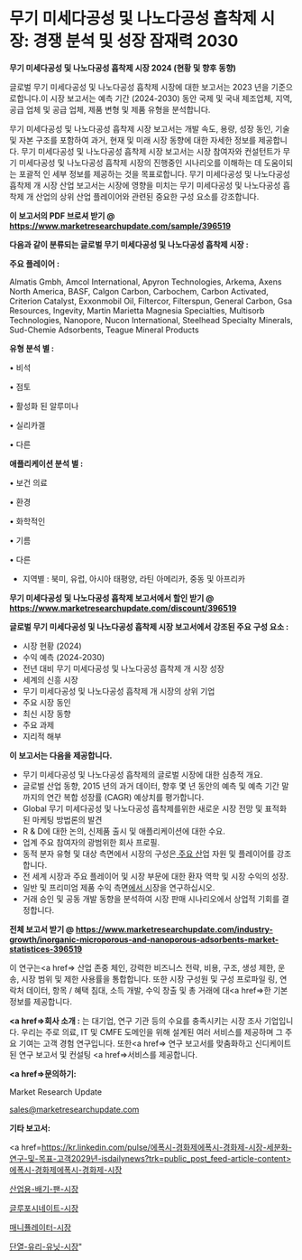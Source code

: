 # 무기 미세다공성 및 나노다공성 흡착제 시장: 경쟁 분석 및 성장 잠재력 2030

<strong>무기 미세다공성 및 나노다공성 흡착제 시장 2024 (현황 및 향후 동향)</strong>

글로벌 무기 미세다공성 및 나노다공성 흡착제 시장에 대한 보고서는 2023 년을 기준으로합니다.이 시장 보고서는 예측 기간 (2024-2030) 동안 국제 및 국내 제조업체, 지역, 공급 업체 및 공급 업체, 제품 변형 및 제품 유형을 분석합니다.

무기 미세다공성 및 나노다공성 흡착제 시장 보고서는 개발 속도, 용량, 성장 동인, 기술 및 자본 구조를 포함하여 과거, 현재 및 미래 시장 동향에 대한 자세한 정보를 제공합니다. 무기 미세다공성 및 나노다공성 흡착제 시장 보고서는 시장 참여자와 컨설턴트가 무기 미세다공성 및 나노다공성 흡착제 시장의 진행중인 시나리오를 이해하는 데 도움이되는 포괄적 인 세부 정보를 제공하는 것을 목표로합니다. 무기 미세다공성 및 나노다공성 흡착제 개 시장 산업 보고서는 시장에 영향을 미치는 무기 미세다공성 및 나노다공성 흡착제 개 산업의 상위 산업 플레이어와 관련된 중요한 구성 요소를 강조합니다.



<strong>이 보고서의 PDF 브로셔 받기 @ <a href=https://www.marketresearchupdate.com/sample/396519>https://www.marketresearchupdate.com/sample/396519</a></strong>



<strong>다음과 같이 분류되는 글로벌 무기 미세다공성 및 나노다공성 흡착제 시장 :</strong>



<strong>주요 플레이어 :</strong>

Almatis Gmbh, Amcol International, Apyron Technologies, Arkema, Axens North America, BASF, Calgon Carbon, Carbochem, Carbon Activated, Criterion Catalyst, Exxonmobil Oil, Filtercor, Filterspun, General Carbon, Gsa Resources, Ingevity, Martin Marietta Magnesia Specialties, Multisorb Technologies, Nanopore, Nucon International, Steelhead Specialty Minerals, Sud-Chemie Adsorbents, Teague Mineral Products



<strong>유형 분석 별 :</strong>

• 비석

• 점토

• 활성화 된 알루미나

• 실리카겔

• 다른



<strong>애플리케이션 분석 별 :</strong>

• 보건 의료

• 환경

• 화학적인

• 기름

• 다른

<ul>
  <li>지역별 : 북미, 유럽, 아시아 태평양, 라틴 아메리카, 중동 및 아프리카</li>
</ul>


<strong>무기 미세다공성 및 나노다공성 흡착제 보고서에서 할인 받기 @ <a href=https://www.marketresearchupdate.com/discount/396519>https://www.marketresearchupdate.com/discount/396519</a></strong>



<strong>글로벌 무기 미세다공성 및 나노다공성 흡착제 시장 보고서에서 강조된 주요 구성 요소 :</strong>
<ul>
  <li>시장 현황 (2024)</li>
  <li>수익 예측 (2024-2030)</li>
  <li>전년 대비 무기 미세다공성 및 나노다공성 흡착제 개 시장 성장</li>
  <li>세계의 신흥 시장</li>
  <li>무기 미세다공성 및 나노다공성 흡착제 개 시장의 상위 기업</li>
  <li>주요 시장 동인</li>
  <li>최신 시장 동향</li>
  <li>주요 과제</li>
  <li>지리적 해부</li>
</ul>


<strong>이 보고서는 다음을 제공합니다.</strong>
<ul>
  <li>무기 미세다공성 및 나노다공성 흡착제의 글로벌 시장에 대한 심층적 개요.</li>
  <li>글로벌 산업 동향, 2015 년의 과거 데이터, 향후 몇 년 동안의 예측 및 예측 기간 말까지의 연간 복합 성장률 (CAGR) 예상치를 평가합니다.</li>
  <li>Global 무기 미세다공성 및 나노다공성 흡착제를위한 새로운 시장 전망 및 표적화 된 마케팅 방법론의 발견</li>
  <li>R &amp; D에 대한 논의, 신제품 출시 및 애플리케이션에 대한 수요.</li>
  <li>업계 주요 참여자의 광범위한 회사 프로필.</li>
  <li>동적 분자 유형 및 대상 측면에서 시장의 구성은<a href=> 주요 산</a>업 자원 및 플레이어를 강조합니다.</li>
  <li>전 세계 시장과 주요 플레이어 및 시장 부문에 대한 환자 역학 및 시장 수익의 성장.</li>
  <li>일반 및 프리미엄 제품 수익 측면<a href=>에서 시</a>장을 연구하십시오.</li>
  <li>거래 승인 및 공동 개발 동향을 분석하여 시장 판매 시나리오에서 상업적 기회를 결정합니다.</li>
</ul>



<strong>전체 보고서 받기 @ <a href=https://www.marketresearchupdate.com/industry-growth/inorganic-microporous-and-nanoporous-adsorbents-market-statistices-396519>https://www.marketresearchupdate.com/industry-growth/inorganic-microporous-and-nanoporous-adsorbents-market-statistices-396519</a></strong>

이 연구는<a href=> 산업 존중</a> 체인, 강력한 비즈니스 전략, 비용, 구조, 생성 제한, 운송, 시장 범위 및 제한 사용률을 통합합니다. 또한 시장 구성원 및 구성 프로파일 링, 연락처 데이터, 항목 / 혜택 침대, 소득 개발, 수익 창출 및 총 거래에 대<a href=>한 기본 </a>정보를 제공합니다.



<strong><a href=>회사 소</a>개 :</strong>
는 대기업, 연구 기관 등의 수요를 충족시키는 시장 조사 기업입니다. 우리는 주로 의료, IT 및 CMFE 도메인을 위해 설계된 여러 서비스를 제공하며 그 주요 기여는 고객 경험 연구입니다. 또한<a href=> 연구 보</a>고서를 맞춤화하고 신디케이트 된 연구 보고서 및 컨설팅 <a href=>서비스</a>를 제공합니다.



<strong><a href=>문의하기:</a></strong>

Market Research Update

sales@marketresearchupdate.com



<strong>기타 보고서:</strong>

<a href=https://kr.linkedin.com/pulse/에폭시-경화제에폭시-경화제-시장-세분화-연구-및-목표-고객2029년-isdailynews?trk=public_post_feed-article-content>에폭시-경화제에폭시-경화제-시장</a>

<a href=https://www.linkedin.com/pulse/산업용-배기-팬-시장-규모-및-성장-2023-analytics-alchemy-360-analysis-8nuof/>산업용-배기-팬-시장</a>

<a href=https://www.linkedin.com/pulse/글루포시네이트-시장-경쟁-분석-및-성장-잠재력-2029-survey-spotlight-pro-24-analysis-fuhlf/>글루포시네이트-시장</a>

<a href=https://www.linkedin.com/pulse/매니퓰레이터-시장-세분화-연구-및-목표-고객2029년-isdailynews-jwyqf/>매니퓰레이터-시장</a>

<a href=https://www.linkedin.com/pulse/단열-유리-유닛-시장-세분화-연구-및-목표-고객2030년-trendsetters-talk-360-analysis-vkm2c/>단열-유리-유닛-시장</a>"
